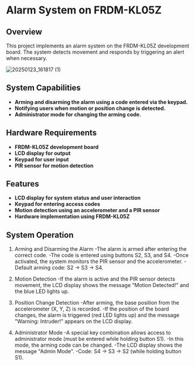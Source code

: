# Alarm System on FRDM-KL05Z

## Overview

This project implements an alarm system on the FRDM-KL05Z development board. The system detects movement and responds by triggering an alert when necessary.

![20250123_161817 (1)](https://github.com/user-attachments/assets/819c02f9-298c-41db-8929-21b29132ccd6)

## System Capabilities

- **Arming and disarming the alarm using a code entered via the keypad.**
- **Notifying users when motion or position change is detected.**
- **Administrator mode for changing the arming code.**

## Hardware Requirements
- **FRDM-KL05Z development board**
- **LCD display for output**
- **Keypad for user input**
- **PIR sensor for motion detection**

## Features
- **LCD display for system status and user interaction**
- **Keypad for entering access codes**
- **Motion detection using an accelerometer and a PIR sensor**
- **Hardware implementation using FRDM-KL05Z**

## System Operation

1. Arming and Disarming the Alarm
  -The alarm is armed after entering the correct code.
  -The code is entered using buttons S2, S3, and S4.
  -Once activated, the system monitors the PIR sensor and the accelerometer.
  -Default arming code: S2 -> S3 -> S4.

2. Motion Detection
  -If the alarm is active and the PIR sensor detects movement, the LCD display shows the message "Motion Detected!" and the blue LED lights up.

3. Position Change Detection
  -After arming, the base position from the accelerometer (X, Y, Z) is recorded.
  -If the position of the board changes, the alarm is triggered (red LED lights up) and the message "Warning: Intruder!" appears on the LCD display.

4. Administrator Mode
  -A special key combination allows access to administrator mode (must be entered while holding button S1).
  -In this mode, the arming code can be changed.
  -The LCD display shows the message "Admin Mode".
  -Code: S4 -> S3 -> S2 (while holding button S1).
